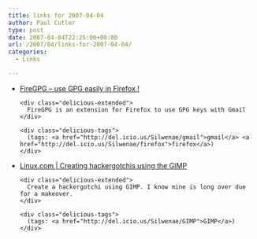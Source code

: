 ```yaml
---
title: links for 2007-04-04
author: Paul Cutler
type: post
date: 2007-04-04T22:25:00+00:00
url: /2007/04/links-for-2007-04-04/
categories:
  - Links

---
```

<ul class="delicious">
  <li>
    <div class="delicious-link">
      <a href="http://firegpg.tuxfamily.org/index.php?page=home&#038;lang=en">FireGPG &#8211; use GPG easily in Firefox !</a>
    </div>
    
    <div class="delicious-extended">
      FireGPG is an extension for Firefox to use GPG keys with Gmail
    </div>
    
    <div class="delicious-tags">
      (tags: <a href="http://del.icio.us/Silwenae/gmail">gmail</a> <a href="http://del.icio.us/Silwenae/firefox">firefox</a>)
    </div>
  </li>
  
  <li>
    <div class="delicious-link">
      <a href="http://www.linux.com/article.pl?sid=07/03/29/129230">Linux.com | Creating hackergotchis using the GIMP</a>
    </div>
    
    <div class="delicious-extended">
      Create a hackergotchi using GIMP. I know mine is long over due for a makeover.
    </div>
    
    <div class="delicious-tags">
      (tags: <a href="http://del.icio.us/Silwenae/GIMP">GIMP</a>)
    </div>
  </li>
</ul>